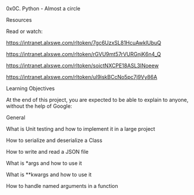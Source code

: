 0x0C. Python - Almost a circle

Resources

Read or watch:

https://intranet.alxswe.com/rltoken/7gc6UzxSL81HcuAwklUbuQ

https://intranet.alxswe.com/rltoken/rGVU9mt57rVURGnjK6n4_Q

https://intranet.alxswe.com/rltoken/soictNXCPE18ASL3INoeew

https://intranet.alxswe.com/rltoken/uI9iskBCcNo5pc7j9Vy86A

Learning Objectives

At the end of this project, you are expected to be able to explain to anyone, without the help of Google:

General

What is Unit testing and how to implement it in a large project

How to serialize and deserialize a Class

How to write and read a JSON file

What is *args and how to use it

What is **kwargs and how to use it

How to handle named arguments in a function
